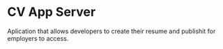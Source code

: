 # CV App Server

Aplication that allows developers to create their resume and publishit for employers to access.
